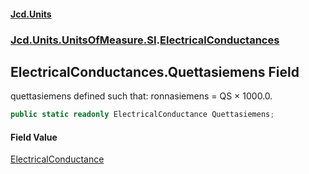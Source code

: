#### [Jcd.Units](index 'index')
### [Jcd.Units.UnitsOfMeasure.SI](Jcd.Units.UnitsOfMeasure.SI 'Jcd.Units.UnitsOfMeasure.SI').[ElectricalConductances](ElectricalConductances 'Jcd.Units.UnitsOfMeasure.SI.ElectricalConductances')

## ElectricalConductances.Quettasiemens Field

quettasiemens defined such that: ronnasiemens = QS × 1000.0.

```csharp
public static readonly ElectricalConductance Quettasiemens;
```

#### Field Value
[ElectricalConductance](ElectricalConductance 'Jcd.Units.UnitTypes.ElectricalConductance')